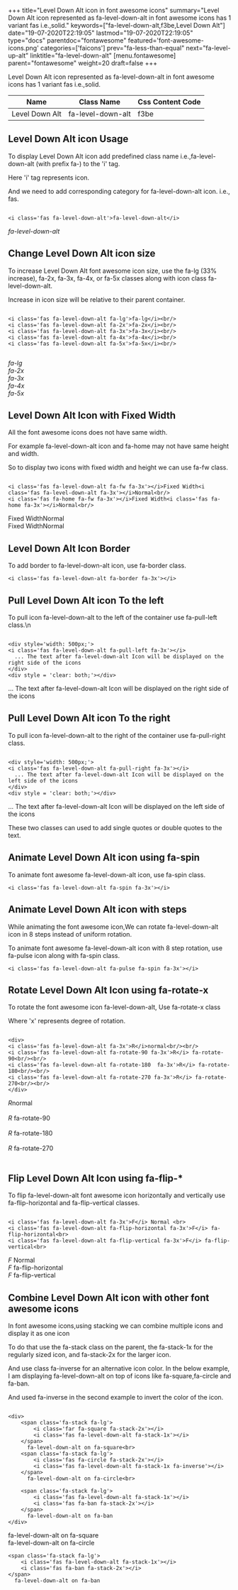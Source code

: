+++
title="Level Down Alt icon in font awesome icons"
summary="Level Down Alt icon represented as fa-level-down-alt in font awesome icons has 1 variant fas i.e.,solid."
keywords=["fa-level-down-alt,f3be,Level Down Alt"]
date="19-07-2020T22:19:05"
lastmod="19-07-2020T22:19:05"
type="docs"
parentdoc="fontawesome"
featured='font-awesome-icons.png'
categories=['faicons']
prev="fa-less-than-equal"
next="fa-level-up-alt"
linktitle="fa-level-down-alt"
[menu.fontawesome]
parent="fontawesome"
weight=20
draft=false
+++


Level Down Alt icon represented as fa-level-down-alt in font awesome icons has 1 variant fas i.e.,solid.

<div class='table-responsive'><table class='table'><thead><tr><th>Name</th><th>Class Name</th><th>Css Content Code</th></tr></thead><tbody><tr><td>Level Down Alt</td><td>fa-level-down-alt</td><td>f3be</td></tr></tbody></table></div>



## Level Down Alt icon Usage

To display Level Down Alt icon add predefined class name i.e.,fa-level-down-alt (with prefix fa-) to the 'i' tag.

Here 'i' tag represents icon.

And we need to add corresponding category for fa-level-down-alt icon. i.e., fas.


```

<i class='fas fa-level-down-alt'>fa-level-down-alt</i>
```

<i class='fas fa-level-down-alt'>fa-level-down-alt</i>




## Change Level Down Alt icon size
To increase Level Down Alt font awesome icon size, use the fa-lg (33% increase), fa-2x, fa-3x, fa-4x, or fa-5x classes along with icon class fa-level-down-alt.

Increase in icon size will be relative to their parent container. 

```

<i class='fas fa-level-down-alt fa-lg'>fa-lg</i><br/>
<i class='fas fa-level-down-alt fa-2x'>fa-2x</i><br/>
<i class='fas fa-level-down-alt fa-3x'>fa-3x</i><br/>
<i class='fas fa-level-down-alt fa-4x'>fa-4x</i><br/>
<i class='fas fa-level-down-alt fa-5x'>fa-5x</i><br/>
            
```

<i class='fas fa-level-down-alt fa-lg'>fa-lg</i><br/>
<i class='fas fa-level-down-alt fa-2x'>fa-2x</i><br/>
<i class='fas fa-level-down-alt fa-3x'>fa-3x</i><br/>
<i class='fas fa-level-down-alt fa-4x'>fa-4x</i><br/>
<i class='fas fa-level-down-alt fa-5x'>fa-5x</i><br/>
            



## Level Down Alt Icon with Fixed Width 

All the font awesome icons does not have same width.

For example fa-level-down-alt icon and fa-home may not have same height and width.

So to display two icons with fixed width and height we can use fa-fw class.


```

<i class='fas fa-level-down-alt fa-fw fa-3x'></i>Fixed Width<i class='fas fa-level-down-alt fa-3x'></i>Normal<br/>
<i class='fas fa-home fa-fw fa-3x'></i>Fixed Width<i class='fas fa-home fa-3x'></i>Normal<br/>
```

<i class='fas fa-level-down-alt fa-fw fa-3x'></i>Fixed Width<i class='fas fa-level-down-alt fa-3x'></i>Normal<br/>
<i class='fas fa-home fa-fw fa-3x'></i>Fixed Width<i class='fas fa-home fa-3x'></i>Normal<br/>



## Level Down Alt Icon Border 

To add border to fa-level-down-alt icon, use fa-border class.


```
<i class='fas fa-level-down-alt fa-border fa-3x'></i>

```
<i class='fas fa-level-down-alt fa-border fa-3x'></i>





## Pull Level Down Alt icon To the left

To pull icon fa-level-down-alt to the left of the container use fa-pull-left class.\n

```

<div style='width: 500px;'>
<i class='fas fa-level-down-alt fa-pull-left fa-3x'></i>
  ... The text after fa-level-down-alt Icon will be displayed on the right side of the icons
</div>
<div style = 'clear: both;'></div>
```

<div style='width: 500px;'>
<i class='fas fa-level-down-alt fa-pull-left fa-3x'></i>
  ... The text after fa-level-down-alt Icon will be displayed on the right side of the icons
</div>
<div style = 'clear: both;'></div>




## Pull Level Down Alt icon To the right
To pull icon fa-level-down-alt to the right of the container use fa-pull-right class.

```

<div style='width: 500px;'>
<i class='fas fa-level-down-alt fa-pull-right fa-3x'></i>
  ... The text after fa-level-down-alt Icon will be displayed on the left side of the icons
</div>
<div style = 'clear: both;'></div>
```

<div style='width: 500px;'>
<i class='fas fa-level-down-alt fa-pull-right fa-3x'></i>
  ... The text after fa-level-down-alt Icon will be displayed on the left side of the icons
</div>
<div style = 'clear: both;'></div>

These two classes can used to add single quotes or double quotes to the text.


## Animate Level Down Alt icon using fa-spin
To animate font awesome fa-level-down-alt icon, use fa-spin class.

```
<i class='fas fa-level-down-alt fa-spin fa-3x'></i>
```
<i class='fas fa-level-down-alt fa-spin fa-3x'></i>




## Animate Level Down Alt icon with steps
While animating the font awesome icon,We can rotate fa-level-down-alt icon in 8 steps instead of uniform rotation.

To animate font awesome fa-level-down-alt icon with 8 step rotation, use fa-pulse icon along with fa-spin class.


```
<i class='fas fa-level-down-alt fa-pulse fa-spin fa-3x'></i>

```
<i class='fas fa-level-down-alt fa-pulse fa-spin fa-3x'></i>





## Rotate Level Down Alt Icon using fa-rotate-x
To rotate the font awesome icon fa-level-down-alt, Use fa-rotate-x class

Where 'x' represents degree of rotation.


```

<div>
<i class='fas fa-level-down-alt fa-3x'>R</i>normal<br/><br/>
<i class='fas fa-level-down-alt fa-rotate-90 fa-3x'>R</i> fa-rotate-90<br/><br/> 
<i class='fas fa-level-down-alt fa-rotate-180  fa-3x'>R</i> fa-rotate-180<br/><br/> 
<i class='fas fa-level-down-alt fa-rotate-270 fa-3x'>R</i> fa-rotate-270<br/><br/>
</div>
```

<div>
<i class='fas fa-level-down-alt fa-3x'>R</i>normal<br/><br/>
<i class='fas fa-level-down-alt fa-rotate-90 fa-3x'>R</i> fa-rotate-90<br/><br/> 
<i class='fas fa-level-down-alt fa-rotate-180  fa-3x'>R</i> fa-rotate-180<br/><br/> 
<i class='fas fa-level-down-alt fa-rotate-270 fa-3x'>R</i> fa-rotate-270<br/><br/>
</div>




## Flip Level Down Alt Icon using fa-flip-*
To flip fa-level-down-alt font awesome icon horizontally and vertically use fa-flip-horizontal and fa-flip-vertical classes. 

```

<i class='fas fa-level-down-alt fa-3x'>F</i> Normal <br>
<i class='fas fa-level-down-alt fa-flip-horizontal fa-3x'>F</i> fa-flip-horizontal<br>
<i class='fas fa-level-down-alt fa-flip-vertical fa-3x'>F</i> fa-flip-vertical<br>
```

<i class='fas fa-level-down-alt fa-3x'>F</i> Normal <br>
<i class='fas fa-level-down-alt fa-flip-horizontal fa-3x'>F</i> fa-flip-horizontal<br>
<i class='fas fa-level-down-alt fa-flip-vertical fa-3x'>F</i> fa-flip-vertical<br>




## Combine Level Down Alt icon with other font awesome icons
In font awesome icons,using stacking we can combine multiple icons and display it as one icon 

To do that use the fa-stack class on the parent, the fa-stack-1x for the regularly sized icon, and fa-stack-2x for the larger icon.

And use class fa-inverse for an alternative icon color. 
In the below example, I am displaying fa-level-down-alt on top of icons like fa-square,fa-circle and fa-ban.

And used fa-inverse in the second example to invert the color of the icon.

```

<div>
    <span class='fa-stack fa-lg'>
        <i class='far fa-square fa-stack-2x'></i>
        <i class='fas fa-level-down-alt fa-stack-1x'></i>
    </span>
      fa-level-down-alt on fa-square<br>
    <span class='fa-stack fa-lg'>
        <i class='fas fa-circle fa-stack-2x'></i>
        <i class='fas fa-level-down-alt fa-stack-1x fa-inverse'></i>
    </span>
      fa-level-down-alt on fa-circle<br>

    <span class='fa-stack fa-lg'>
        <i class='fas fa-level-down-alt fa-stack-1x'></i>
        <i class='fas fa-ban fa-stack-2x'></i>
    </span>
      fa-level-down-alt on fa-ban
</div>
```

<div>
    <span class='fa-stack fa-lg'>
        <i class='far fa-square fa-stack-2x'></i>
        <i class='fas fa-level-down-alt fa-stack-1x'></i>
    </span>
      fa-level-down-alt on fa-square<br>
    <span class='fa-stack fa-lg'>
        <i class='fas fa-circle fa-stack-2x'></i>
        <i class='fas fa-level-down-alt fa-stack-1x fa-inverse'></i>
    </span>
      fa-level-down-alt on fa-circle<br>

    <span class='fa-stack fa-lg'>
        <i class='fas fa-level-down-alt fa-stack-1x'></i>
        <i class='fas fa-ban fa-stack-2x'></i>
    </span>
      fa-level-down-alt on fa-ban
</div>






